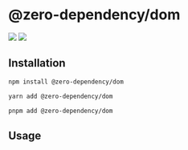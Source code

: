 # @zero-dependency/dom

[![](https://img.shields.io/npm/v/@zero-dependency/dom)](https://npm.im/@zero-dependency/dom)
![](https://img.shields.io/npm/l/@zero-dependency/dom)

## Installation

```sh
npm install @zero-dependency/dom
```

```sh
yarn add @zero-dependency/dom
```

```sh
pnpm add @zero-dependency/dom
```

## Usage
